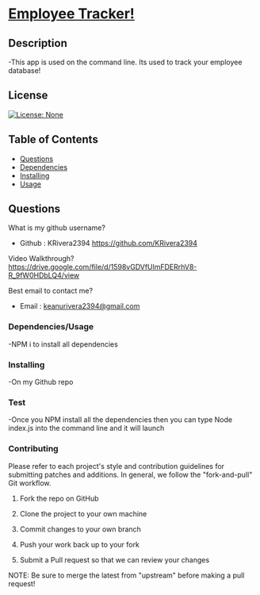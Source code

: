 
# <u>Employee Tracker!</u>

## Description 
-This app is used on the command line. Its used to track your employee database!

## License
[![License: None](https://img.shields.io/badge/License-None-yellow.svg)](https://opensource.org/licenses/MIT)


## Table of Contents 
- [Questions](#questions) 
- [Dependencies](#dependencies) 
- [Installing](#installing) 
- [Usage](#usage) 

## Questions 

What is my github username? 
- Github : KRivera2394
https://github.com/KRivera2394




Video Walkthrough?
https://drive.google.com/file/d/1598vGDVfUlmFDERrhV8-R_9fW0HDbLQ4/view


Best email to contact me?
- Email : keanurivera2394@gmail.com


### Dependencies/Usage 
<p>-NPM i to install all dependencies</p>



### Installing  
<p>-On my Github repo</p>  


### Test 
<p>-Once you NPM install all the dependencies then you can type Node index.js into the command line and it will launch</p>


### Contributing 
<p>Please refer to each project's style and contribution guidelines for submitting patches and additions. In general, we follow the "fork-and-pull" Git workflow.</p>


1. Fork the repo on GitHub

2. Clone the project to your own machine

3. Commit changes to your own branch

4. Push your work back up to your fork

5. Submit a Pull request so that we can review your changes

NOTE: Be sure to merge the latest from "upstream" before making a pull request!



    